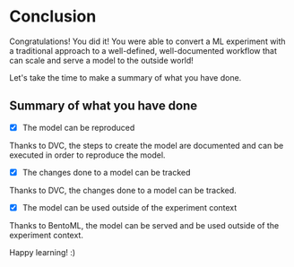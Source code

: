 # Conclusion

Congratulations! You did it! You were able to convert a ML experiment with a
traditional approach to a well-defined, well-documented workflow that can scale
and serve a model to the outside world!

Let's take the time to make a summary of what you have done.

## Summary of what you have done

- [x] The model can be reproduced

Thanks to DVC, the steps to create the model are documented and can be executed
in order to reproduce the model.

- [x]  The changes done to a model can be tracked

Thanks to DVC, the changes done to a model can be tracked.

- [x] The model can be used outside of the experiment context

Thanks to BentoML, the model can be served and be used outside of the experiment
context.

Happy learning! :)
